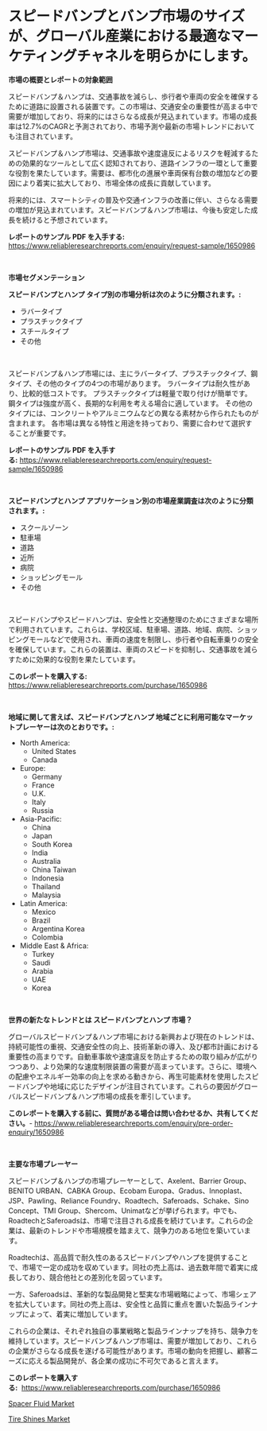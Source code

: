 <p><h1>スピードバンプとバンプ市場のサイズが、グローバル産業における最適なマーケティングチャネルを明らかにします。</h1></p><p><strong>市場の概要とレポートの対象範囲</strong></p>
<p><p>スピードバンプ＆ハンプは、交通事故を減らし、歩行者や車両の安全を確保するために道路に設置される装置です。この市場は、交通安全の重要性が高まる中で需要が増加しており、将来的にはさらなる成長が見込まれています。市場の成長率は12.7%のCAGRと予測されており、市場予測や最新の市場トレンドにおいても注目されています。</p><p>スピードバンプ＆ハンプ市場は、交通事故や速度違反によるリスクを軽減するための効果的なツールとして広く認知されており、道路インフラの一環として重要な役割を果たしています。需要は、都市化の進展や車両保有台数の増加などの要因により着実に拡大しており、市場全体の成長に貢献しています。</p><p>将来的には、スマートシティの普及や交通インフラの改善に伴い、さらなる需要の増加が見込まれています。スピードバンプ＆ハンプ市場は、今後も安定した成長を続けると予想されています。</p></p>
<p><strong>レポートのサンプル PDF を入手する:</strong> <a href="https://www.reliableresearchreports.com/enquiry/request-sample/1650986">https://www.reliableresearchreports.com/enquiry/request-sample/1650986</a></p>
<p>&nbsp;</p>
<p><strong>市場セグメンテーション</strong></p>
<p><strong>スピードバンプとハンプ タイプ別の市場分析は次のように分類されます。:</strong></p>
<p><ul><li>ラバータイプ</li><li>プラスチックタイプ</li><li>スチールタイプ</li><li>その他</li></ul></p>
<p>&nbsp;</p>
<p><p>スピードバンプ＆ハンプ市場には、主にラバータイプ、プラスチックタイプ、鋼タイプ、その他のタイプの4つの市場があります。 ラバータイプは耐久性があり、比較的低コストです。 プラスチックタイプは軽量で取り付けが簡単です。 鋼タイプは強度が高く、長期的な利用を考える場合に適しています。 その他のタイプには、コンクリートやアルミニウムなどの異なる素材から作られたものが含まれます。 各市場は異なる特性と用途を持っており、需要に合わせて選択することが重要です。</p></p>
<p><strong>レポートのサンプル PDF を入手する:</strong>&nbsp;<a href="https://www.reliableresearchreports.com/enquiry/request-sample/1650986">https://www.reliableresearchreports.com/enquiry/request-sample/1650986</a></p>
<p>&nbsp;</p>
<p><strong> スピードバンプとハンプ アプリケーション別の市場産業調査は次のように分類されます。:</strong></p>
<p><ul><li>スクールゾーン</li><li>駐車場</li><li>道路</li><li>近所</li><li>病院</li><li>ショッピングモール</li><li>その他</li></ul></p>
<p>&nbsp;</p>
<p><p>スピードバンプやスピードハンプは、安全性と交通整理のためにさまざまな場所で利用されています。これらは、学校区域、駐車場、道路、地域、病院、ショッピングモールなどで使用され、車両の速度を制限し、歩行者や自転車乗りの安全を確保しています。これらの装置は、車両のスピードを抑制し、交通事故を減らすために効果的な役割を果たしています。</p></p>
<p><strong>このレポートを購入する:</strong>&nbsp; <a href="https://www.reliableresearchreports.com/purchase/1650986">https://www.reliableresearchreports.com/purchase/1650986</a></p>
<p>&nbsp;</p>
<p><strong>地域に関して言えば、スピードバンプとハンプ 地域ごとに利用可能なマーケットプレーヤーは次のとおりです。:</strong></p>
<p><ul>
    <li>
        North America:
        <ul>
            <li>United States</li>
            <li>Canada</li>
        </ul>
    </li>
    <li>
        Europe:
        <ul>
            <li>Germany</li>
            <li>France</li>
            <li>U.K.</li>
            <li>Italy</li>
            <li>Russia</li>
        </ul>
    </li>
    <li>
        Asia-Pacific:
        <ul>
            <li>China</li>
            <li>Japan</li>
            <li>South Korea</li>
            <li>India</li>
            <li>Australia</li>
            <li>China Taiwan</li>
            <li>Indonesia</li>
            <li>Thailand</li>
            <li>Malaysia</li>
        </ul>
    </li>
    <li>
        Latin America:
        <ul>
            <li>Mexico</li>
            <li>Brazil</li>
            <li>Argentina Korea</li>
            <li>Colombia</li>
        </ul>
    </li>
    <li>
        Middle East & Africa:
        <ul>
            <li>Turkey</li>
            <li>Saudi</li>
            <li>Arabia</li>
            <li>UAE</li>
            <li>Korea</li>
        </ul>
    </li>
    </ul></p>
<p>&nbsp;</p>
<p><strong>世界の新たなトレンドとは スピードバンプとハンプ 市場？</strong></p>
<p><p>グローバルスピードバンプ＆ハンプ市場における新興および現在のトレンドは、持続可能性の重視、交通安全性の向上、技術革新の導入、及び都市計画における重要性の高まりです。自動車事故や速度違反を防止するための取り組みが広がりつつあり、より効果的な速度制限装置の需要が高まっています。さらに、環境への配慮やエネルギー効率の向上を求める動きから、再生可能素材を使用したスピードバンプや地域に応じたデザインが注目されています。これらの要因がグローバルスピードバンプ＆ハンプ市場の成長を牽引しています。</p></p>
<p><strong>このレポートを購入する前に、質問がある場合は問い合わせるか、共有してください。</strong>- <a href="https://www.reliableresearchreports.com/enquiry/pre-order-enquiry/1650986">https://www.reliableresearchreports.com/enquiry/pre-order-enquiry/1650986</a></p>
<p>&nbsp;</p>
<p><strong>主要な市場プレーヤー</strong></p>
<p><p>スピードバンプ＆ハンプの市場プレーヤーとして、Axelent、Barrier Group、BENITO URBAN、CABKA Group、Ecobam Europa、Gradus、Innoplast、JSP、Pawling、Reliance Foundry、Roadtech、Saferoads、Schake、Sino Concept、TMI Group、Shercom、Unimatなどが挙げられます。中でも、RoadtechとSaferoadsは、市場で注目される成長を続けています。これらの企業は、最新のトレンドや市場規模を踏まえて、競争力のある地位を築いています。</p><p>Roadtechは、高品質で耐久性のあるスピードバンプやハンプを提供することで、市場で一定の成功を収めています。同社の売上高は、過去数年間で着実に成長しており、競合他社との差別化を図っています。</p><p>一方、Saferoadsは、革新的な製品開発と堅実な市場戦略によって、市場シェアを拡大しています。同社の売上高は、安全性と品質に重点を置いた製品ラインナップによって、着実に増加しています。</p><p>これらの企業は、それぞれ独自の事業戦略と製品ラインナップを持ち、競争力を維持しています。スピードバンプ＆ハンプ市場は、需要が増加しており、これらの企業がさらなる成長を遂げる可能性があります。市場の動向を把握し、顧客ニーズに応える製品開発が、各企業の成功に不可欠であると言えます。</p></p>
<p><strong>このレポートを購入する:</strong>&nbsp;&nbsp;<a href="https://www.reliableresearchreports.com/purchase/1650986">https://www.reliableresearchreports.com/purchase/1650986</a></p>
<p><p><a href="https://carnation-joke-41f.notion.site/Spacer-Fluid-Market-Research-Report-Unlocks-Analysis-on-the-Market-Financial-Status-Market-Size-an-ab1372c154924895be5905f3f592d97b">Spacer Fluid Market</a></p><p><a href="https://extreme-scabiosa-c81.notion.site/Tire-Shines-Market-Research-Report-Provides-Critical-Insights-that-can-help-Shape-Business-Developme-56864d7acd1f4d928fd0856dec106c6d">Tire Shines Market</a></p></p>